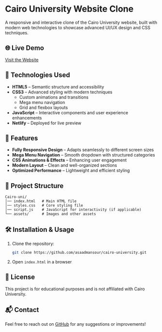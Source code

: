 # Cairo University Website Clone

A responsive and interactive clone of the Cairo University website, built with modern web technologies to showcase advanced UI/UX design and CSS techniques.

## 🌐 Live Demo
[Visit the Website](https://cairouni-asaad.netlify.app/)

## 🚀 Technologies Used
- **HTML5** – Semantic structure and accessibility
- **CSS3** – Advanced styling with modern techniques
  - Custom animations and transitions
  - Mega menu navigation
  - Grid and flexbox layouts
- **JavaScript** – Interactive components and user experience enhancements
- **Netlify** – Deployed for live preview

## 🎨 Features
- **Fully Responsive Design** – Adapts seamlessly to different screen sizes
- **Mega Menu Navigation** – Smooth dropdown with structured categories
- **CSS Animations & Effects** – Enhancing user engagement
- **Modern Layout** – Clean and well-organized sections
- **Optimized Performance** – Lightweight and efficient styling

## 📂 Project Structure
```
Cairo-uni/
│── index.html   # Main HTML file
│── styles.css   # Core styling file
│── script.js    # JavaScript for interactivity (if applicable)
└── assets/      # Images and other assets
```

## 🛠 Installation & Usage
1. Clone the repository:
   ```bash
   git clone https://github.com/asaadmansour/cairo-university.git
   ```
2. Open `index.html` in a browser

## 📜 License
This project is for educational purposes and is not affiliated with Cairo University.

## 📬 Contact
Feel free to reach out on [GitHub](https://github.com/asaadmansour) for any suggestions or improvements!
